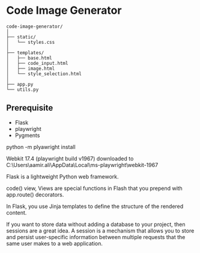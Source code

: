 # Code Image Generator

```
code-image-generator/
│
├── static/
│   └── styles.css
│
├── templates/
│   ├── base.html
│   ├── code_input.html
│   ├── image.html
│   └── style_selection.html
│
├── app.py
└── utils.py
```

## Prerequisite

* Flask
* playwright
* Pygments

python -m plyawright install

Webkit 17.4 (playwright build v1967) downloaded to C:\Users\aamir.ali\AppData\Local\ms-playwright\webkit-1967

Flask is a lightweight Python web framework.

code() view, Views are special functions in Flash that you prepend with app.route() decorators.

In Flask, you use Jinja templates to define the structure of the rendered content.

If you want to store data without adding a database to your project, then sessions are a great idea. A session is a mechanism that allows you to store and persist user-specific information between multiple requests that the same user makes to a web application.